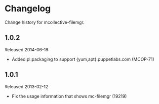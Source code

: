 # Changelog

Change history for mcollective-filemgr.

## 1.0.2

Released 2014-06-18

* Added pl:packaging to support {yum,apt}.puppetlabs.com (MCOP-71)


## 1.0.1

Released 2013-02-12

* Fix the usage information that shows mc-filemgr (19219)
